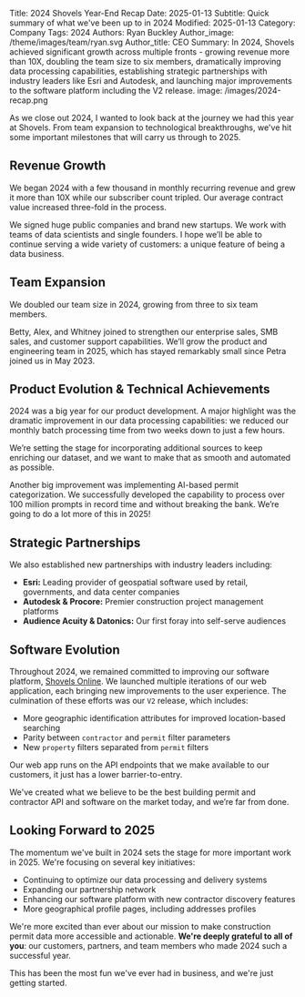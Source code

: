 Title: 2024 Shovels Year-End Recap
Date: 2025-01-13
Subtitle: Quick summary of what we've been up to in 2024
Modified: 2025-01-13
Category: Company
Tags: 2024
Authors: Ryan Buckley
Author_image: /theme/images/team/ryan.svg
Author_title: CEO
Summary: In 2024, Shovels achieved significant growth across multiple fronts - growing revenue more than 10X, doubling the team size to six members, dramatically improving data processing capabilities, establishing strategic partnerships with industry leaders like Esri and Autodesk, and launching major improvements to the software platform including the V2 release.
image: /images/2024-recap.png


As we close out 2024, I wanted to look back at the journey we had this year at Shovels. From team expansion to technological breakthroughs, we've hit some important milestones that will carry us through to 2025.

## Revenue Growth

We began 2024 with a few thousand in monthly recurring revenue and grew it more than 10X while our subscriber count tripled. Our average contract value increased three-fold in the process. 

We signed huge public companies and brand new startups. We work with teams of data scientists and single founders. I hope we’ll be able to continue serving a wide variety of customers: a unique feature of being a data business.

## Team Expansion

We doubled our team size in 2024, growing from three to six team members. 

Betty, Alex, and Whitney joined to strengthen our enterprise sales, SMB sales, and customer support capabilities. We’ll grow the product and engineering team in 2025, which has stayed remarkably small since Petra joined us in May 2023.

## Product Evolution & Technical Achievements

2024 was a big year for our product development. A major highlight was the dramatic improvement in our data processing capabilities: we reduced our monthly batch processing time from two weeks down to just a few hours.

We’re setting the stage for incorporating additional sources to keep enriching our dataset, and we want to make that as smooth and automated as possible. 

Another big improvement was implementing AI-based permit categorization. We successfully developed the capability to process over 100 million prompts in record time and without breaking the bank. We’re going to do a lot more of this in 2025!

## Strategic Partnerships

We also established new partnerships with industry leaders including:

- **Esri:** Leading provider of geospatial software used by retail, governments, and data center companies
- **Autodesk & Procore:** Premier construction project management platforms
- **Audience Acuity & Datonics:** Our first foray into self-serve audiences

## Software Evolution

Throughout 2024, we remained committed to improving our software platform, [Shovels Online](https://app.shovels.ai). We launched multiple iterations of our web application, each bringing new improvements to the user experience. The culmination of these efforts was our `V2` release, which includes:

- More geographic identification attributes for improved location-based searching
- Parity between `contractor` and `permit` filter parameters
- New `property` filters separated from `permit` filters

Our web app runs on the API endpoints that we make available to our customers, it just has a lower barrier-to-entry. 

We've created what we believe to be the best building permit and contractor API and software on the market today, and we’re far from done. 

## Looking Forward to 2025

The momentum we've built in 2024 sets the stage for more important work in 2025. We're focusing on several key initiatives:

- Continuing to optimize our data processing and delivery systems
- Expanding our partnership network
- Enhancing our software platform with new contractor discovery features
- More geographical profile pages, including addresses profiles

We're more excited than ever about our mission to make construction permit data more accessible and actionable. **We're deeply grateful to all of you**: our customers, partners, and team members who made 2024 such a successful year.

This has been the most fun we've ever had in business, and we're just getting started.